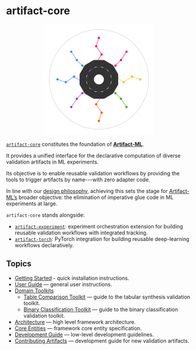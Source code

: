 # artifact-core

<p align="center">
  <img src="assets/artifact_ml_logo.svg" width="300" alt="Artifact-ML Logo">
</p>

[`artifact-core`](https://github.com/vasileios-ektor-papoulias/artifact-ml/tree/main/artifact-core) constitutes the foundation of [**Artifact-ML**](https://github.com/vasileios-ektor-papoulias/artifact-ml/tree/main).

It provides a unified interface for the declarative computation of diverse validation artifacts in ML experiments.

Its objective is to enable reusable validation workflows by providing the tools to trigger artifacts by name---with zero adapter code.

In line with our [design philosophy](https://artifact-ml.readthedocs.io/en/latest/design_philosophy/), achieving this sets the stage for [Artifact-ML’s](https://github.com/vasileios-ektor-papoulias/artifact-ml/tree/main) broader objective: the elimination of imperative glue code in ML experiments at large.

`artifact-core` stands alongside:

- [`artifact-experiment`](https://github.com/vasileios-ektor-papoulias/artifact-ml/tree/main/artifact-experiment): experiment orchestration extension for building reusable validation workflows with integrated tracking.
- [`artifact-torch`](https://github.com/vasileios-ektor-papoulias/artifact-ml/tree/main/artifact-torch): PyTorch integration for building reusable deep-learning workflows declaratively.

## Topics

- [Getting Started](getting_started.md) - quick installation instructions.
- [User Guide](user_guide.md) — general user instructions.
- [Domain Toolkits](domain_toolkits.md)
    - [Table Comparison Toolkit](domain_toolkits/table_comparison.md) — guide to the tabular synthesis validation toolkit.
    - [Binary Classification Toolkit](domain_toolkits/binary_classification.md) — guide to the binary classification validation toolkit.
- [Architecture](architecture.md) — high level framework architecture.  
- [Core Entities](core_entities.md) — framework core entity specification.
- [Development Guide](development_guide.md) — low-level development guidelines.
- [Contributing Artifacts](contributing_artifacts.md) — development guide for new validation artifacts.